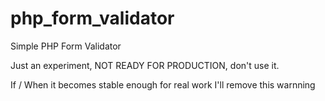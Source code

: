 php_form_validator
==================

Simple PHP Form Validator

Just an experiment, NOT READY FOR PRODUCTION, don't use it.

If / When it becomes stable enough for real work I'll remove this warnning

